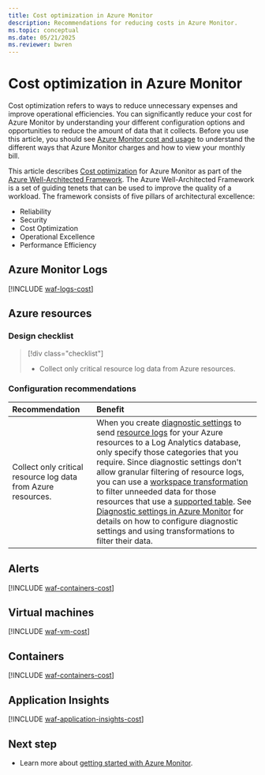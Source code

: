 ```yaml
---
title: Cost optimization in Azure Monitor
description: Recommendations for reducing costs in Azure Monitor.
ms.topic: conceptual
ms.date: 05/21/2025
ms.reviewer: bwren
---
```


# Cost optimization in Azure Monitor

Cost optimization refers to ways to reduce unnecessary expenses and improve operational efficiencies. You can significantly reduce your cost for Azure Monitor by understanding your different configuration options and opportunities to reduce the amount of data that it collects. Before you use this article, you should see [Azure Monitor cost and usage](cost-usage.md) to understand the different ways that Azure Monitor charges and how to view your monthly bill.

This article describes [Cost optimization](/azure/architecture/framework/cost/) for Azure Monitor as part of the [Azure Well-Architected Framework](/azure/architecture/framework/). The Azure Well-Architected Framework is a set of guiding tenets that can be used to improve the quality of a workload. The framework consists of five pillars of architectural excellence:

* Reliability
* Security
* Cost Optimization
* Operational Excellence
* Performance Efficiency

## Azure Monitor Logs

[!INCLUDE [waf-logs-cost](../logs/includes/waf-logs-cost.md)]

## Azure resources

### Design checklist

> [!div class="checklist"]
> * Collect only critical resource log data from Azure resources.

### Configuration recommendations

| Recommendation | Benefit |
|:---------------|:--------|
| Collect only critical resource log data from Azure resources. | When you create [diagnostic settings](../essentials/diagnostic-settings.md) to send [resource logs](../essentials/resource-logs.md) for your Azure resources to a Log Analytics database, only specify those categories that you require. Since diagnostic settings don't allow granular filtering of resource logs, you can use a [workspace transformation](../essentials/data-collection-transformations.md#workspace-transformation-dcr) to filter unneeded data for those resources that use a [supported table](../logs/tables-feature-support.md). See [Diagnostic settings in Azure Monitor](../essentials/diagnostic-settings.md#controlling-costs) for details on how to configure diagnostic settings and using transformations to filter their data. |

## Alerts

[!INCLUDE [waf-containers-cost](../alerts/includes/waf-alerts-cost.md)]

## Virtual machines

[!INCLUDE [waf-vm-cost](../vm/includes/waf-vm-cost.md)]

## Containers

[!INCLUDE [waf-containers-cost](../containers/includes/waf-containers-cost.md)]

## Application Insights

[!INCLUDE [waf-application-insights-cost](../app/includes/waf-application-insights-cost.md)]

## Next step

* Learn more about [getting started with Azure Monitor](getting-started.md).
